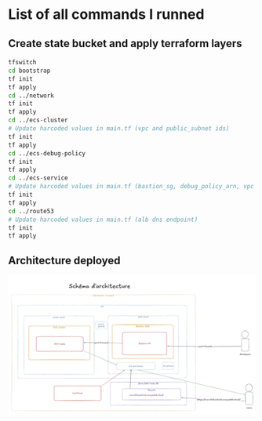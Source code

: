 # List of all commands I runned

## Create state bucket and apply terraform layers

```zsh
tfswitch
cd bootstrap
tf init
tf apply
cd ../network
tf init
tf apply
cd ../ecs-cluster
# Update harcoded values in main.tf (vpc and public_subnet ids)
tf init
tf apply
cd ../ecs-debug-policy
tf init
tf apply
cd ../ecs-service
# Update harcoded values in main.tf (bastion_sg, debug_policy_arn, vpc and private_subnet ids, lb_arn et target_group_arn)
tf init
tf apply
cd ../route53
# Update harcoded values in main.tf (alb dns endpoint)
tf init
tf apply
```

## Architecture deployed

<p align="center"><img src="./archi.jpg" width="1000px" /></p>
